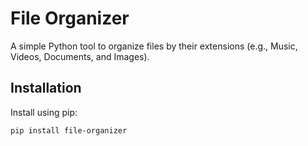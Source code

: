 # File Organizer

A simple Python tool to organize files by their extensions (e.g., Music, Videos, Documents, and Images).

## Installation

Install using pip:

```bash
pip install file-organizer

